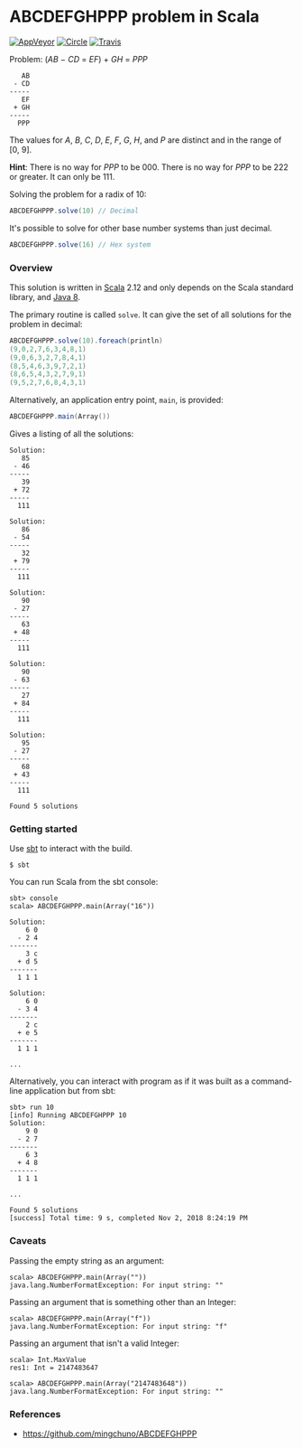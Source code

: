 ABCDEFGHPPP problem in Scala
============================

[![AppVeyor](https://ci.appveyor.com/api/projects/status/github/ashawley/ABCDEFGHPPP-scala?svg=true)](https://ci.appveyor.com/project/ashawley/ABCDEFGHPPP-scala)
[![Circle](https://circleci.com/gh/ashawley/ABCDEFGHPPP-scala.svg?style=svg)](https://circleci.com/gh/ashawley/ABCDEFGHPPP-scala)
[![Travis](https://img.shields.io/travis/ashawley/ABCDEFGHPPP-scala.svg)](https://travis-ci.org/ashawley/ABCDEFGHPPP-scala)

Problem: (_AB_ − _CD_ = _EF_) + _GH_ = _PPP_

       AB
     - CD
    -----
       EF
     + GH
    -----
      PPP

The values for _A_, _B_, _C_, _D_, _E_, _F_, _G_, _H_, and _P_
are distinct and in the range of [0, 9].

**Hint**: There is no way for _PPP_ to be 000.  There is no way for
  _PPP_ to be 222 or greater.  It can only be 111.

Solving the problem for a radix of 10:

```scala
ABCDEFGHPPP.solve(10) // Decimal
```

It's possible to solve for other base number systems than just
decimal.

```scala
ABCDEFGHPPP.solve(16) // Hex system
```

### Overview

This solution is written in [Scala] 2.12 and only depends on the Scala
standard library, and [Java 8].

The primary routine is called `solve`.  It can give the set of all
solutions for the problem in decimal:

```scala
ABCDEFGHPPP.solve(10).foreach(println)
(9,0,2,7,6,3,4,8,1)
(9,0,6,3,2,7,8,4,1)
(8,5,4,6,3,9,7,2,1)
(8,6,5,4,3,2,7,9,1)
(9,5,2,7,6,8,4,3,1)
```

Alternatively, an application entry point, `main`, is provided:

```scala
ABCDEFGHPPP.main(Array())
```

Gives a listing of all the solutions:

```
Solution:
   85
 - 46
-----
   39
 + 72
-----
  111

Solution:
   86
 - 54
-----
   32
 + 79
-----
  111

Solution:
   90
 - 27
-----
   63
 + 48
-----
  111

Solution:
   90
 - 63
-----
   27
 + 84
-----
  111

Solution:
   95
 - 27
-----
   68
 + 43
-----
  111

Found 5 solutions
```

### Getting started

Use [sbt](http://www.scala-sbt.org/) to interact with the build.

```
$ sbt
```

You can run Scala from the sbt console:

```
sbt> console
scala> ABCDEFGHPPP.main(Array("16"))
```

```
Solution:
    6 0
  - 2 4
-------
    3 c
  + d 5
-------
  1 1 1

Solution:
    6 0
  - 3 4
-------
    2 c
  + e 5
-------
  1 1 1

...
```

Alternatively, you can interact with program as if it was built as a
command-line application but from sbt:

```
sbt> run 10
[info] Running ABCDEFGHPPP 10
Solution:
    9 0
  - 2 7
-------
    6 3
  + 4 8
-------
  1 1 1

...

Found 5 solutions
[success] Total time: 9 s, completed Nov 2, 2018 8:24:19 PM
```

### Caveats

Passing the empty string as an argument:

```
scala> ABCDEFGHPPP.main(Array(""))
java.lang.NumberFormatException: For input string: ""
```

Passing an argument that is something other than an Integer:

```
scala> ABCDEFGHPPP.main(Array("f"))
java.lang.NumberFormatException: For input string: "f"
```

Passing an argument that isn't a valid Integer:

```
scala> Int.MaxValue
res1: Int = 2147483647

scala> ABCDEFGHPPP.main(Array("2147483648"))
java.lang.NumberFormatException: For input string: ""
```

### References

- https://github.com/mingchuno/ABCDEFGHPPP

[Java 8]: http://docs.oracle.com/javase/8/docs/api/
[sbt]: http://scala-sbt.org
[Scala]: http://scala-lang.org

